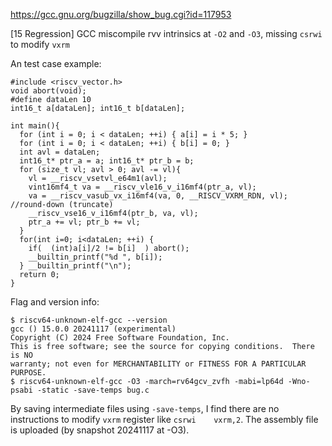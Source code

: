 https://gcc.gnu.org/bugzilla/show_bug.cgi?id=117953

[15 Regression] GCC miscompile rvv intrinsics at `-O2` and `-O3`, missing `csrwi` to modify `vxrm`

An test case example:
```
#include <riscv_vector.h>
void abort(void);
#define dataLen 10
int16_t a[dataLen]; int16_t b[dataLen];

int main(){
  for (int i = 0; i < dataLen; ++i) { a[i] = i * 5; }
  for (int i = 0; i < dataLen; ++i) { b[i] = 0; }
  int avl = dataLen;
  int16_t* ptr_a = a; int16_t* ptr_b = b;
  for (size_t vl; avl > 0; avl -= vl){
    vl = __riscv_vsetvl_e64m1(avl);
    vint16mf4_t va = __riscv_vle16_v_i16mf4(ptr_a, vl);
    va = __riscv_vasub_vx_i16mf4(va, 0, __RISCV_VXRM_RDN, vl); //round-down (truncate) 
    __riscv_vse16_v_i16mf4(ptr_b, va, vl);
    ptr_a += vl; ptr_b += vl;
  }
  for(int i=0; i<dataLen; ++i) { 
    if(  (int)a[i]/2 != b[i]  ) abort();  
    __builtin_printf("%d ", b[i]); 
  } __builtin_printf("\n");
  return 0;
}
```

Flag and version info:
```
$ riscv64-unknown-elf-gcc --version
gcc () 15.0.0 20241117 (experimental)
Copyright (C) 2024 Free Software Foundation, Inc.
This is free software; see the source for copying conditions.  There is NO
warranty; not even for MERCHANTABILITY or FITNESS FOR A PARTICULAR PURPOSE.
$ riscv64-unknown-elf-gcc -O3 -march=rv64gcv_zvfh -mabi=lp64d -Wno-psabi -static -save-temps bug.c
```

By saving intermediate files using `-save-temps`, I find there are no instructions to modify `vxrm` register like `csrwi	vxrm,2`. The assembly file is uploaded (by snapshot 20241117 at -O3).
